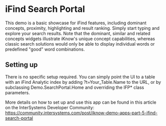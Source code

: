 # iFind Search Portal

This demo is a basic showcase for iFind features, including dominant concepts, proximity, highlighting and result ranking.
Simply start typing and explore your search results. 
Note that the dominant, similar and related concepts widgets illustrate iKnow's unique concept capabilities, whereas classic search solutions would only be able to display individual words or predefined "good" word combinations.

## Setting up

There is no specific setup required. You can simply point the UI to a table with an iFind Analytic index by adding ?t=Your_Table.Name to the URL, or by subclassing Demo.SearchPortal.Home and overriding the IFP* class parameters.

More details on how to set up and use this app can be found in this article on the InterSystems Developer Community: https://community.intersystems.com/post/iknow-demo-apps-part-5-ifind-search-portal
